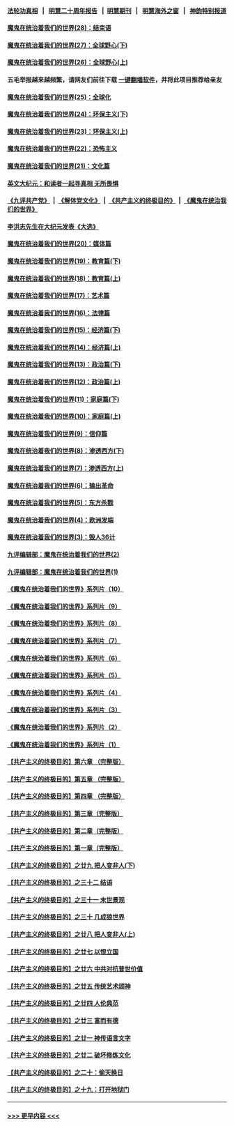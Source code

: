#### [法轮功真相](https://github.com/gfw-breaker/truth/blob/master/README.md?t=0) &nbsp;&nbsp;|&nbsp;&nbsp; [明慧二十周年报告](https://github.com/gfw-breaker/mh-reports/blob/master/README.md?t=0) &nbsp;&nbsp;|&nbsp;&nbsp;[明慧期刊](https://github.com/gfw-breaker/mh-qikan) &nbsp;&nbsp;|&nbsp;&nbsp; [明慧海外之窗](https://github.com/gfw-breaker/mh-news/blob/master/README.md?t=0) &nbsp;&nbsp;|&nbsp;&nbsp; [神韵特别报道](https://github.com/gfw-breaker/mh-news/blob/master/shenyun.md?t=0)
#### [魔鬼在统治着我们的世界(28)：结束语](../pages/nsc422/n10936246.md?t=06130001) 
#### [魔鬼在统治着我们的世界(27)：全球野心(下)](../pages/nsc422/n10928319.md?t=06130001) 
#### [魔鬼在统治着我们的世界(26)：全球野心(上)](../pages/nsc422/n10900318.md?t=06130001) 
#### 五毛举报越来越频繁，请网友们前往下载 [一键翻墙软件](https://github.com/gfw-breaker/ssr-accounts)，并将此项目推荐给亲友
#### [魔鬼在统治着我们的世界(25)：全球化](../pages/nsc422/n10788205.md?t=06130001) 
#### [魔鬼在统治着我们的世界(24)：环保主义(下)](../pages/nsc422/n10695307.md?t=06130001) 
#### [魔鬼在统治着我们的世界(23)：环保主义(上)](../pages/nsc422/n10688613.md?t=06130001) 
#### [魔鬼在统治着我们的世界(22)：恐怖主义](../pages/nsc422/n10614727.md?t=06130001) 
#### [魔鬼在统治着我们的世界(21)：文化篇](../pages/nsc422/n10597706.md?t=06130001) 
#### [英文大纪元：和读者一起寻真相 无所畏惧](../pages/nsc422/n12542027.md?t=06130001) 
#### [《九评共产党》](https://github.com/begood0513/9ping.md/blob/master/README.md) &nbsp;|&nbsp; [《解体党文化》](../../../../jtdwh.md/blob/master/README.md)  &nbsp;|&nbsp; [《共产主义的终极目的》](../../../../gczydzjmd.md/blob/master/README.md) &nbsp;|&nbsp; [《魔鬼在统治我们的世界》](../../../../mgztzwmdsj.md/blob/master/README.md) 
#### [李洪志先生在大纪元发表《大选》](../pages/nsc422/n12534746.md?t=06130001) 
#### [魔鬼在统治着我们的世界(20)：媒体篇](../pages/nsc422/n10586579.md?t=06130001) 
#### [魔鬼在统治着我们的世界(19)：教育篇(下)](../pages/nsc422/n10564808.md?t=06130001) 
#### [魔鬼在统治着我们的世界(18)：教育篇(上)](../pages/nsc422/n10526970.md?t=06130001) 
#### [魔鬼在统治着我们的世界(17)：艺术篇](../pages/nsc422/n10499093.md?t=06130001) 
#### [魔鬼在统治着我们的世界(16)：法律篇](../pages/nsc422/n10485969.md?t=06130001) 
#### [魔鬼在统治着我们的世界(15)：经济篇(下)](../pages/nsc422/n10469975.md?t=06130001) 
#### [魔鬼在统治着我们的世界(14)：经济篇(上)](../pages/nsc422/n10457370.md?t=06130001) 
#### [魔鬼在统治着我们的世界(13)：政治篇(下)](../pages/nsc422/n10448270.md?t=06130001) 
#### [魔鬼在统治着我们的世界(12)：政治篇(上)](../pages/nsc422/n10444576.md?t=06130001) 
#### [魔鬼在统治着我们的世界(11)：家庭篇(下)](../pages/nsc422/n10440961.md?t=06130001) 
#### [魔鬼在统治着我们的世界(10)：家庭篇(上)](../pages/nsc422/n10435448.md?t=06130001) 
#### [魔鬼在统治着我们的世界(9)：信仰篇](../pages/nsc422/n10432159.md?t=06130001) 
#### [魔鬼在统治着我们的世界(8)：渗透西方(下)](../pages/nsc422/n10429603.md?t=06130001) 
#### [魔鬼在统治着我们的世界(7)：渗透西方(上)](../pages/nsc422/n10426013.md?t=06130001) 
#### [魔鬼在统治着我们的世界(6)：输出革命](../pages/nsc422/n10421536.md?t=06130001) 
#### [魔鬼在统治着我们的世界(5)：东方杀戮](../pages/nsc422/n10417707.md?t=06130001) 
#### [魔鬼在统治着我们的世界(4)：欧洲发端](../pages/nsc422/n10414890.md?t=06130001) 
#### [魔鬼在统治着我们的世界(3)：毁人36计](../pages/nsc422/n10411583.md?t=06130001) 
#### [九评编辑部：魔鬼在统治着我们的世界(2)](../pages/nsc422/n10410036.md?t=06130001) 
#### [九评编辑部：魔鬼在统治着我们的世界(1)](../pages/nsc422/n10406825.md?t=06130001) 
#### [《魔鬼在统治着我们的世界》系列片（10）](../pages/nsc422/n12292670.md?t=06130001) 
#### [《魔鬼在统治着我们的世界》系列片（9）](../pages/nsc422/n12290859.md?t=06130001) 
#### [《魔鬼在统治着我们的世界》系列片（8）](../pages/nsc422/n12287445.md?t=06130001) 
#### [《魔鬼在统治着我们的世界》系列片（7）](../pages/nsc422/n12283425.md?t=06130001) 
#### [《魔鬼在统治着我们的世界》系列片（6）](../pages/nsc422/n12282314.md?t=06130001) 
#### [《魔鬼在统治着我们的世界》系列片（5）](../pages/nsc422/n12281419.md?t=06130001) 
#### [《魔鬼在统治着我们的世界》系列片（4）](../pages/nsc422/n12274024.md?t=06130001) 
#### [《魔鬼在统治着我们的世界》系列片（3）](../pages/nsc422/n12271322.md?t=06130001) 
#### [《魔鬼在统治着我们的世界》系列片（2）](../pages/nsc422/n12269049.md?t=06130001) 
#### [《魔鬼在统治着我们的世界》系列片（1）](../pages/nsc422/n12267575.md?t=06130001) 
#### [【共产主义的终极目的】第六章 （完整版）](../pages/nsc422/n11428913.md?t=06130001) 
#### [【共产主义的终极目的】第五章 （完整版）](../pages/nsc422/n11428912.md?t=06130001) 
#### [【共产主义的终极目的】第四章 （完整版）](../pages/nsc422/n11428907.md?t=06130001) 
#### [【共产主义的终极目的】第三章（完整版）](../pages/nsc422/n11428848.md?t=06130001) 
#### [【共产主义的终极目的】第二章（完整版）](../pages/nsc422/n11428831.md?t=06130001) 
#### [【共产主义的终极目的】第一章（完整版）](../pages/nsc422/n11417651.md?t=06130001) 
#### [【共产主义的终极目的】之廿九 把人变非人(下)](../pages/nsc422/n11344140.md?t=06130001) 
#### [【共产主义的终极目的】之三十二 结语](../pages/nsc422/n11360535.md?t=06130001) 
#### [【共产主义的终极目的】之三十一 末世景观](../pages/nsc422/n11351129.md?t=06130001) 
#### [【共产主义的终极目的】之三十 几成狼世界](../pages/nsc422/n11348280.md?t=06130001) 
#### [【共产主义的终极目的】之廿八 把人变非人(上)](../pages/nsc422/n11340492.md?t=06130001) 
#### [【共产主义的终极目的】之廿七 以恨立国](../pages/nsc422/n11336944.md?t=06130001) 
#### [【共产主义的终极目的】之廿六 中共对抗普世价值](../pages/nsc422/n11324785.md?t=06130001) 
#### [【共产主义的终极目的】之廿五 传统艺术颂神](../pages/nsc422/n11296396.md?t=06130001) 
#### [【共产主义的终极目的】之廿四 人伦典范](../pages/nsc422/n11296397.md?t=06130001) 
#### [【共产主义的终极目的】之廿三 富而有德](../pages/nsc422/n11283598.md?t=06130001) 
#### [【共产主义的终极目的】之廿一 神传语言文字](../pages/nsc422/n11263265.md?t=06130001) 
#### [【共产主义的终极目的】之廿二 破坏修炼文化](../pages/nsc422/n11245728.md?t=06130001) 
#### [【共产主义的终极目的】之二十：偷天换日](../pages/nsc422/n11238846.md?t=06130001) 
#### [【共产主义的终极目的】之十九：打开地狱门](../pages/nsc422/n11206376.md?t=06130001) 

----
#### [ >>> 更早内容 <<< ](../indexes/nsc422-earlier.md)

